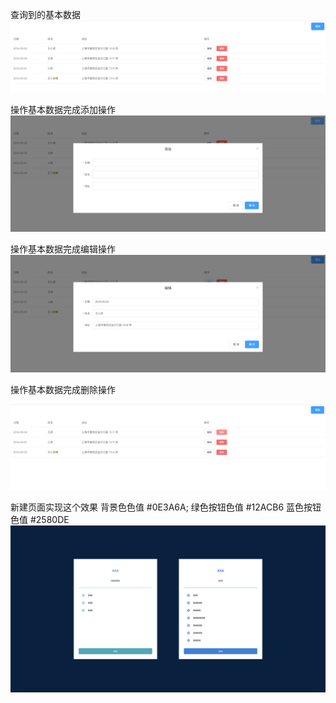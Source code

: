 查询到的基本数据
![img.png](img.png)

操作基本数据完成添加操作 
![img_1.png](img_1.png)

操作基本数据完成编辑操作
![img_2.png](img_2.png)

操作基本数据完成删除操作

![img_3.png](img_3.png)

新建页面实现这个效果
背景色色值  #0E3A6A;
绿色按钮色值 #12ACB6
蓝色按钮色值 #2580DE
![image.png](image.png)